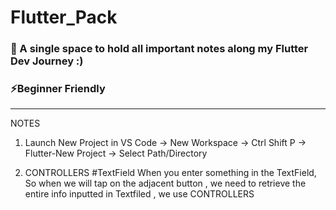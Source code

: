 # Flutter_Pack

### 🌱 A single space to hold all important notes along my Flutter Dev Journey :)
### ⚡Beginner Friendly 
----------------------------------------------------------------------------------------

NOTES

1. Launch New Project in VS Code ->
New Workspace -> Ctrl Shift P -> Flutter-New Project -> Select Path/Directory

2. CONTROLLERS #TextField
When you enter something in the TextField, So when we will tap on the adjacent button , we need to retrieve the entire info inputted in Textfiled , we use CONTROLLERS
